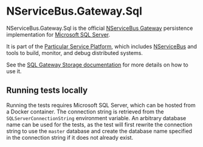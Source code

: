 # NServiceBus.Gateway.Sql

NServiceBus.Gateway.Sql is the official [NServiceBus Gateway](https://github.com/Particular/NServiceBus.Gateway) persistence implementation for [Microsoft SQL Server](http://www.microsoft.com/sqlserver).

It is part of the [Particular Service Platform](https://particular.net/service-platform), which includes [NServiceBus](https://particular.net/nservicebus) and tools to build, monitor, and debug distributed systems.

See the [SQL Gateway Storage documentation](https://docs.particular.net/nservicebus/gateway/sql) for more details on how to use it.

## Running tests locally

Running the tests requires Microsoft SQL Server, which can be hosted from a Docker container. The connection string is retrieved from the `SQLServerConnectionString` environment variable. An arbitrary database name can be used for the tests, as the test will first rewrite the connection string to use the `master` database and create the database name specified in the connection string if it does not already exist.
